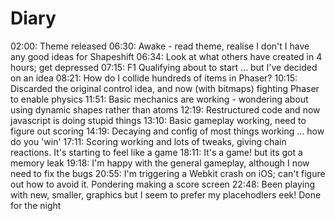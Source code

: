 Diary
=====

02:00: Theme released
06:30: Awake - read theme, realise I don't I have any good ideas for Shapeshift
06:34: Look at what others have created in 4 hours; get depressed
07:15: F1 Qualifying about to start ... but I've decided on an idea
08:21: How do I collide hundreds of items in Phaser?
10:15: Discarded the original control idea, and now (with bitmaps) fighting Phaser to enable physics
11:51: Basic mechanics are working - wondering about using dynamic shapes rather than atoms
12:19: Restructured code and now javascript is doing stupid things
13:10: Basic gameplay working, need to figure out scoring
14:19: Decaying and config of most things working ... how do you 'win'
17:11: Scoring working and lots of tweaks, giving chain reactions.  It's starting to feel like a game
18:11: It's a game!  but its got a memory leak
19:18: I'm happy with the general gameplay, although I now need to fix the bugs
20:55: I'm triggering a Webkit crash on iOS; can't figure out how to avoid it.  Pondering making a score screen
22:48: Been playing with new, smaller, graphics but I seem to prefer my placehodlers eek!  Done for the night
